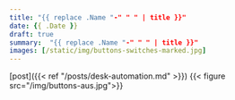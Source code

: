 ```yaml
---
title: "{{ replace .Name "-" " " | title }}"
date: {{ .Date }}
draft: true
summary:  "{{ replace .Name "-" " " | title }}"
images: [/static/img/buttons-switches-marked.jpg]
---
```



[post]({{< ref "/posts/desk-automation.md" >}})
{{< figure src="/img/buttons-aus.jpg">}}
